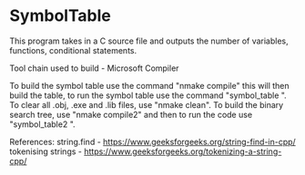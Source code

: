 # SymbolTable
This program takes in a C source file and outputs the number of variables, functions, conditional statements.

Tool chain used to build - Microsoft Compiler

To build the symbol table use the command "nmake compile" this will then build the table, to run the symbol table use the command "symbol_table <file name>". To clear all .obj, .exe
and .lib files, use "nmake clean". To build the binary search tree, use "nmake compile2" and then to run the code use "symbol_table2 <file name>".

References:
string.find - https://www.geeksforgeeks.org/string-find-in-cpp/
tokenising strings - https://www.geeksforgeeks.org/tokenizing-a-string-cpp/

